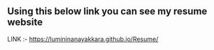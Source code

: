 ## Using this below link you can see my resume website

LINK :- https://lumininanayakkara.github.io/Resume/
